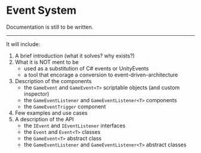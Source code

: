 # Event System
Documentation is still to be written.  
  
---  

It will include:

1. A brief introduction (what it solves? why exists?)  
2. What it is NOT ment to be  
	- used as a substitution of C# events or UnityEvents  
	- a tool that encorage a conversion to event-driven-architecture  
3. Description of the components  
	- the `GameEvent` and `GameEvent<T>` scriptable objects (and custom inspector)   
	- the `GameEventListener` and `GameEventListener<T>` components  
	- the `GameEventTrigger` component  
4. Few examples and use cases  
5. A description of the API  
	- the `IEvent` and `IEventListener` interfaces
	- the `Event` and `Event<T>` classes 
	- the `GameEvent<T>` abstract class
	- the `GameEventListener` and `GameEventListener<T>` abstract classes 


